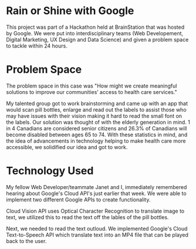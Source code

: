 # Rain or Shine with Google 

This project was part of a Hackathon held at BrainStation that was hosted by Google. We were put into interdisciplinary teams (Web Developement, Digital Marketing, UX Design and Data Science) and given a problem space to tackle within 24 hours. 

# Problem Space 
The problem space in this case was "How might we create meaningful solutions to improve our communities’ access to health care services."

My talented group got to work brainstorming and came up with an app that would scan pill bottles, enlarge and read out the labels to assist those who may have issues with their vision making it hard to read the small font on the labels. Our solution was thought of with the elderly generation in mind. 1 in 4 Canadians
are considered senior citizens and 26.3% of Canadians will become disabled between ages 65 to 74. With these statistics in mind, and the idea of advancements in technology helping to make health care more accessible, we solidified our idea and got to work. 

# Technology Used 

My fellow Web Developer/teammate Janet and I, immediately remembered hearing about Google's Cloud API's just earlier that week. We were able to implement two different Google APIs to create functionality. 

Cloud Vision API uses Optical Character Recognition to translate image to text, we utilized this to read the text off the lables of the pill bottles. 

Next, we needed to read the text outloud. We implemented Google's Cloud Text-to-Speech API which translate text into an MP4 file that can be played back to the user.



